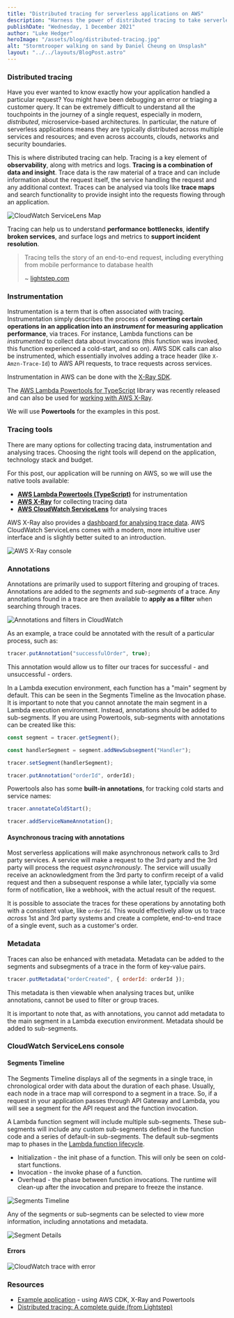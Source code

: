 ```yaml
---
title: "Distributed tracing for serverless applications on AWS"
description: "Harness the power of distributed tracing to take serverless observability to the next level"
publishDate: "Wednesday, 1 December 2021"
author: "Luke Hedger"
heroImage: "/assets/blog/distributed-tracing.jpg"
alt: "Stormtrooper walking on sand by Daniel Cheung on Unsplash"
layout: "../../layouts/BlogPost.astro"
---
```


### Distributed tracing

Have you ever wanted to know exactly how your application handled a particular request? You might have been debugging an error or triaging a customer query. It can be extremely difficult to understand all the touchpoints in the journey of a single request, especially in modern, _distributed_, microservice-based architectures. In particular, the nature of serverless applications means they are typically distributed across multiple services and resources; and even across accounts, clouds, networks and security boundaries.

This is where distributed tracing can help. Tracing is a key element of **observability**, along with metrics and logs. **Tracing is a combination of data and insight**. Trace data is the raw material of a trace and can include information about the request itself, the service handling the request and any additional context. Traces can be analysed via tools like **trace maps** and search functionality to provide insight into the requests flowing through an application.

![CloudWatch ServiceLens Map](/assets/screens/distributed-tracing-service-map.png)

Tracing can help us to understand **performance bottlenecks**, **identify broken services**, and surface logs and metrics to **support incident resolution**.

> Tracing tells the story of an end-to-end request, including everything from mobile performance to database health
>
> ~ [lightstep.com](https://lightstep.com/distributed-tracing/)

### Instrumentation

Instrumentation is a term that is often associated with tracing. Instrumentation simply describes the process of **converting certain operations in an application into an _instrument_ for measuring application performance**, via traces. For instance, Lambda functions can be _instrumented_ to collect data about invocations (this function was invoked, this function experienced a cold-start, and so on). AWS SDK calls can also be instrumented, which essentially involves adding a trace header (like `X-Amzn-Trace-Id`) to AWS API requests, to trace requests across services.

Instrumentation in AWS can be done with the [X-Ray SDK](https://docs.aws.amazon.com/lambda/latest/dg/nodejs-tracing.html).

The [AWS Lambda Powertools for TypeScript](https://awslabs.github.io/aws-lambda-powertools-typescript/) library was recently released and can also be used for [working with AWS X-Ray](https://awslabs.github.io/aws-lambda-powertools-typescript/latest/core/tracer/).

We will use **Powertools** for the examples in this post.

### Tracing tools

There are many options for collecting tracing data, instrumentation and analysing traces. Choosing the right tools will depend on the application, technology stack and budget.

For this post, our application will be running on AWS, so we will use the native tools available:

- [**AWS Lambda Powertools (TypeScript)**](https://awslabs.github.io/aws-lambda-powertools-typescript/latest/core/tracer/) for instrumentation
- [**AWS X-Ray**](https://docs.aws.amazon.com/xray/latest/devguide/aws-xray.html) for collecting tracing data
- [**AWS CloudWatch ServiceLens**](https://docs.aws.amazon.com/AmazonCloudWatch/latest/monitoring/ServiceLens.html) for analysing traces

AWS X-Ray also provides a [dashboard for analysing trace data](https://docs.aws.amazon.com/xray/latest/devguide/xray-console.html). AWS CloudWatch ServiceLens comes with a modern, more intuitive user interface and is slightly better suited to an introduction.

![AWS X-Ray console](/assets/screens/distributed-tracing-xray.png)

### Annotations

Annotations are primarily used to support filtering and grouping of traces. Annotations are added to the _segments_ and _sub-segments_ of a trace. Any annotations found in a trace are then available to **apply as a filter** when searching through traces.

![Annotations and filters in CloudWatch](/assets/screens/distributed-tracing-annotations.png)

As an example, a trace could be annotated with the result of a particular process, such as:

```js
tracer.putAnnotation("successfulOrder", true);
```

This annotation would allow us to filter our traces for successful - and unsuccessful - orders.

In a Lambda execution environment, each function has a "main" segment by default. This can be seen in the Segments Timeline as the Invocation phase. It is important to note that you cannot annotate the main segment in a Lambda execution environment. Instead, annotations should be added to sub-segments. If you are using Powertools, sub-segments with annotations can be created like this:

```js
const segment = tracer.getSegment();

const handlerSegment = segment.addNewSubsegment("Handler");

tracer.setSegment(handlerSegment);

tracer.putAnnotation("orderId", orderId);
```

Powertools also has some **built-in annotations**, for tracking cold starts and service names:

```js
tracer.annotateColdStart();

tracer.addServiceNameAnnotation();
```

#### Asynchronous tracing with annotations

Most serverless applications will make asynchronous network calls to 3rd party services. A service will make a request to the 3rd party and the 3rd party will process the request _asynchronously_. The service will usually receive an acknowledgment from the 3rd party to confirm receipt of a valid request and then a subsequent response a while later, typcially via some form of notification, like a webhook, with the actual result of the request.

It is possible to associate the traces for these operations by annotating both with a consistent value, like `orderId`. This would effectively allow us to trace _across_ 1st and 3rd party systems and create a complete, end-to-end trace of a single event, such as a customer's order.

### Metadata

Traces can also be enhanced with metadata. Metadata can be added to the segments and subsegments of a trace in the form of key-value pairs.

```js
tracer.putMetadata("orderCreated", { orderId: orderId });
```

This metadata is then viewable when analysing traces but, unlike annotations, cannot be used to filter or group traces.

It is important to note that, as with annotations, you cannot add metadata to the main segment in a Lambda execution environment. Metadata should be added to sub-segments.

### CloudWatch ServiceLens console

#### Segments Timeline

The Segments Timeline displays all of the segments in a single trace, in chronological order with data about the duration of each phase. Usually, each node in a trace map will correspond to a segment in a trace. So, if a request in your application passes through API Gateway and Lambda, you will see a segment for the API request and the function invocation.

A Lambda function segment will include multiple sub-segments. These sub-segments will include any custom sub-segments defined in the function code and a series of default-in sub-segments. The default sub-segments map to phases in the [Lambda function lifecycle](https://docs.aws.amazon.com/lambda/latest/dg/runtimes-context.html).

- Initialization - the init phase of a function. This will only be seen on cold-start functions.
- Invocation - the invoke phase of a function.
- Overhead - the phase between function invocations. The runtime will clean-up after the invocation and prepare to freeze the instance.

![Segments Timeline](/assets/screens/distributed-tracing-segments.png)

Any of the segments or sub-segments can be selected to view more information, including annotations and metadata.

![Segment Details](/assets/screens/distributed-tracing-segment-details.png)

#### Errors

![CloudWatch trace with error](/assets/screens/distributed-tracing-error.png)

### Resources

- [Example application](https://github.com/lukehedger/serverless-tracing) - using AWS CDK, X-Ray and Powertools
- [Distributed tracing: A complete guide (from Lightstep)](https://lightstep.com/distributed-tracing/)
